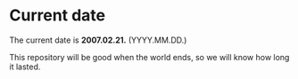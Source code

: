 # Current date

The current date is **2007.02.21.** (YYYY.MM.DD.)

This repository will be good when the world ends, so we will know how long it lasted.